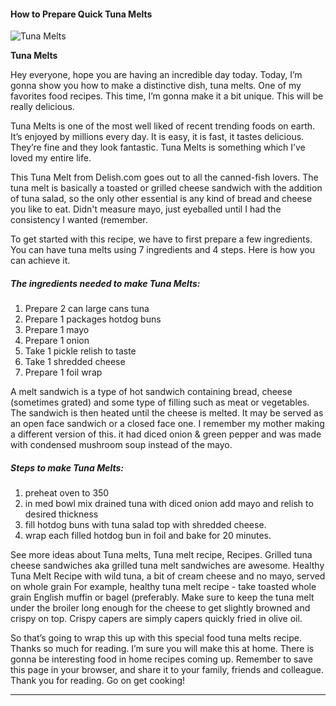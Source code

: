             

#### How to Prepare Quick Tuna Melts

![Tuna Melts](https://img-global.cpcdn.com/recipes/4854249288630272/751x532cq70/tuna-melts-recipe-main-photo.jpg)

**Tuna Melts**

Hey everyone, hope you are having an incredible day today. Today, I’m gonna show you how to make a distinctive dish, tuna melts. One of my favorites food recipes. This time, I’m gonna make it a bit unique. This will be really delicious.

Tuna Melts is one of the most well liked of recent trending foods on earth. It’s enjoyed by millions every day. It is easy, it is fast, it tastes delicious. They’re fine and they look fantastic. Tuna Melts is something which I’ve loved my entire life.

This Tuna Melt from Delish.com goes out to all the canned-fish lovers. The tuna melt is basically a toasted or grilled cheese sandwich with the addition of tuna salad, so the only other essential is any kind of bread and cheese you like to eat. Didn't measure mayo, just eyeballed until I had the consistency I wanted (remember.

To get started with this recipe, we have to first prepare a few ingredients. You can have tuna melts using 7 ingredients and 4 steps. Here is how you can achieve it.

##### The ingredients needed to make Tuna Melts:

1.  Prepare 2 can large cans tuna
2.  Prepare 1 packages hotdog buns
3.  Prepare 1 mayo
4.  Prepare 1 onion
5.  Take 1 pickle relish to taste
6.  Take 1 shredded cheese
7.  Prepare 1 foil wrap

A melt sandwich is a type of hot sandwich containing bread, cheese (sometimes grated) and some type of filling such as meat or vegetables. The sandwich is then heated until the cheese is melted. It may be served as an open face sandwich or a closed face one. I remember my mother making a different version of this. it had diced onion & green pepper and was made with condensed mushroom soup instead of the mayo.

##### Steps to make Tuna Melts:

1.  preheat oven to 350
2.  in med bowl mix drained tuna with diced onion add mayo and relish to desired thickness
3.  fill hotdog buns with tuna salad top with shredded cheese.
4.  wrap each filled hotdog bun in foil and bake for 20 minutes.

See more ideas about Tuna melts, Tuna melt recipe, Recipes. Grilled tuna cheese sandwiches aka grilled tuna melt sandwiches are awesome. Healthy Tuna Melt Recipe with wild tuna, a bit of cream cheese and no mayo, served on whole grain For example, healthy tuna melt recipe - take toasted whole grain English muffin or bagel (preferably. Make sure to keep the tuna melt under the broiler long enough for the cheese to get slightly browned and crispy on top. Crispy capers are simply capers quickly fried in olive oil.

So that’s going to wrap this up with this special food tuna melts recipe. Thanks so much for reading. I’m sure you will make this at home. There is gonna be interesting food in home recipes coming up. Remember to save this page in your browser, and share it to your family, friends and colleague. Thank you for reading. Go on get cooking!

* * *